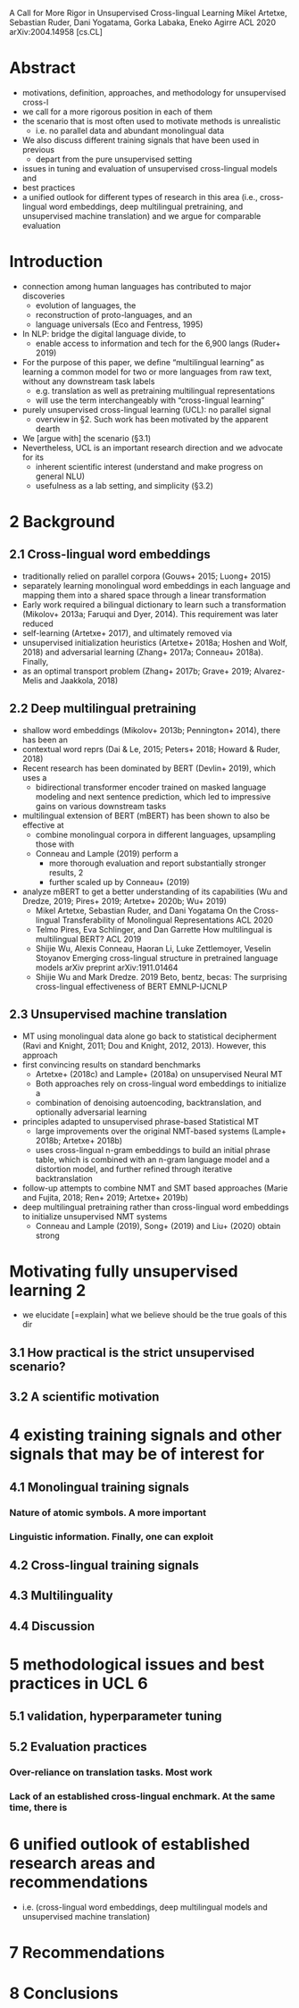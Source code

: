 A Call for More Rigor in Unsupervised Cross-lingual Learning
Mikel Artetxe, Sebastian Ruder, Dani Yogatama, Gorka Labaka, Eneko Agirre
ACL 2020 arXiv:2004.14958 [cs.CL]

# Abstract

* motivations, definition, approaches, and methodology for unsupervised cross-l
* we call for a more rigorous position in each of them
* the scenario that is most often used to motivate methods is unrealistic
  * i.e. no parallel data and abundant monolingual data
* We also discuss different training signals that have been used in previous
  * depart from the pure unsupervised setting
* issues in tuning and evaluation of unsupervised cross-lingual models and
* best practices
* a unified outlook for different types of research in this area (i.e.,
  cross-lingual word embeddings, deep multilingual pretraining, and
  unsupervised machine translation) and we argue for comparable evaluation

# Introduction

* connection among human languages has contributed to major discoveries
  * evolution of languages, the
  * reconstruction of proto-languages, and an
  * language universals (Eco and Fentress, 1995)
* In NLP: bridge the digital language divide, to
  * enable access to information and tech for the 6,900 langs (Ruder+ 2019)
* For the purpose of this paper, we define “multilingual learning” as learning
  a common model for two or more languages from raw text,
  without any downstream task labels
  * e.g. translation as well as pretraining multilingual representations
  * will use the term interchangeably with “cross-lingual learning”
* purely unsupervised cross-lingual learning (UCL): no parallel signal
  * overview in §2. Such work has been motivated by the apparent dearth
* We [argue with] the scenario (§3.1)
* Nevertheless, UCL is an important research direction and we advocate for its
  * inherent scientific interest (understand and make progress on general NLU)
  * usefulness as a lab setting, and simplicity (§3.2)

# 2 Background

## 2.1 Cross-lingual word embeddings

* traditionally relied on parallel corpora (Gouws+ 2015; Luong+ 2015)
* separately learning monolingual word embeddings in each language and mapping
  them into a shared space through a linear transformation
* Early work required a bilingual dictionary to learn such a transformation
  (Mikolov+ 2013a; Faruqui and Dyer, 2014). This requirement was later reduced
* self-learning (Artetxe+ 2017), and ultimately removed via
* unsupervised initialization heuristics (Artetxe+ 2018a; Hoshen and Wolf,
  2018) and adversarial learning (Zhang+ 2017a; Conneau+ 2018a). Finally,
* as an optimal transport problem
  (Zhang+ 2017b; Grave+ 2019; Alvarez-Melis and Jaakkola, 2018)

## 2.2 Deep multilingual pretraining

* shallow word embeddings (Mikolov+ 2013b; Pennington+ 2014), there has been an
* contextual word reprs (Dai & Le, 2015; Peters+ 2018; Howard & Ruder, 2018)
* Recent research has been dominated by BERT (Devlin+ 2019), which uses a
  * bidirectional transformer encoder trained on
    masked language modeling and next sentence prediction, which led to
    impressive gains on various downstream tasks
* multilingual extension of BERT (mBERT) has been shown to also be effective at
  * combine monolingual corpora in different languages, upsampling those with
  * Conneau and Lample (2019) perform a
    * more thorough evaluation and report substantially stronger results, 2
    * further scaled up by Conneau+ (2019)
* analyze mBERT to get a better understanding of its capabilities
  (Wu and Dredze, 2019; Pires+ 2019; Artetxe+ 2020b; Wu+ 2019)
  * Mikel Artetxe, Sebastian Ruder, and Dani Yogatama
    On the Cross-lingual Transferability of Monolingual Representations
    ACL 2020
  * Telmo Pires, Eva Schlinger, and Dan Garrette
    How multilingual is multilingual BERT?
    ACL 2019
  * Shijie Wu, Alexis Conneau, Haoran Li, Luke Zettlemoyer, Veselin Stoyanov
    Emerging cross-lingual structure in pretrained language models
    arXiv preprint arXiv:1911.01464
  * Shijie Wu and Mark Dredze. 2019
    Beto, bentz, becas: The surprising cross-lingual effectiveness of BERT
    EMNLP-IJCNLP

## 2.3 Unsupervised machine translation

* MT using monolingual data alone go back to statistical decipherment 
  (Ravi and Knight, 2011; Dou and Knight, 2012, 2013). However, this approach
* first convincing results on standard benchmarks
  * Artetxe+ (2018c) and Lample+ (2018a) on unsupervised Neural MT
  * Both approaches rely on cross-lingual word embeddings to initialize a
  * combination of denoising autoencoding, backtranslation, and 
    optionally adversarial learning
* principles adapted to unsupervised phrase-based Statistical MT
  * large improvements over the original NMT-based systems 
    (Lample+ 2018b; Artetxe+ 2018b)
  * uses cross-lingual n-gram embeddings to build an initial phrase table,
    which is combined with an n-gram language model and a distortion model, and
    further refined through iterative backtranslation
* follow-up attempts to combine NMT and SMT based approaches 
  (Marie and Fujita, 2018; Ren+ 2019; Artetxe+ 2019b)
* deep multilingual pretraining rather than cross-lingual word embeddings to
  initialize unsupervised NMT systems
  * Conneau and Lample (2019), Song+ (2019) and Liu+ (2020) obtain strong

# Motivating fully unsupervised learning 2

* we elucidate [=explain] what we believe should be the true goals of this dir

## 3.1 How practical is the strict unsupervised scenario?

## 3.2 A scientific motivation

# 4 existing training signals and other signals that may be of interest for

## 4.1 Monolingual training signals

### Nature of atomic symbols. A more important

### Linguistic information. Finally, one can exploit

## 4.2 Cross-lingual training signals

## 4.3 Multilinguality

## 4.4 Discussion

# 5 methodological issues and best practices in UCL 6

## 5.1 validation, hyperparameter tuning

## 5.2 Evaluation practices

### Over-reliance on translation tasks. Most work

### Lack of an established cross-lingual enchmark. At the same time, there is

# 6 unified outlook of established research areas and recommendations

* i.e. (cross-lingual word embeddings, deep multilingual models and
  unsupervised machine translation)

# 7 Recommendations

# 8 Conclusions

